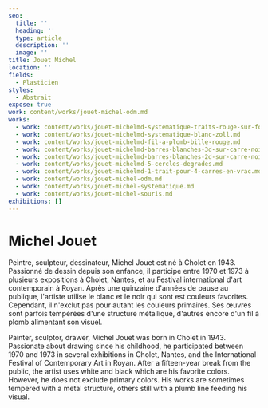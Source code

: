 ```yaml
---
seo:
  title: ''
  heading: ''
  type: article
  description: ''
  image: ''
title: Jouet Michel
location: ''
fields:
  - Plasticien
styles:
  - Abstrait
expose: true
work: content/works/jouet-michel-odm.md
works:
  - work: content/works/jouet-michelmd-systematique-traits-rouge-sur-fond-noir.md
  - work: content/works/jouet-michelmd-systematique-blanc-zoll.md
  - work: content/works/jouet-michelmd-fil-a-plomb-bille-rouge.md
  - work: content/works/jouet-michelmd-barres-blanches-3d-sur-carre-noir.md
  - work: content/works/jouet-michelmd-barres-blanches-2d-sur-carre-noir.md
  - work: content/works/jouet-michelmd-5-cercles-degrades.md
  - work: content/works/jouet-michelmd-1-trait-pour-4-carres-en-vrac.md
  - work: content/works/jouet-michel-odm.md
  - work: content/works/jouet-michel-systematique.md
  - work: content/works/jouet-michel-souris.md
exhibitions: []
---
```


# Michel Jouet

Peintre, sculpteur, dessinateur, Michel Jouet est né à Cholet en 1943. Passionné de dessin depuis son enfance, il participe entre 1970 et 1973 à plusieurs expositions à Cholet, Nantes, et au Festival international d'art contemporain à Royan. Après une quinzaine d'années de pause au publique, l'artiste utilise le blanc et le noir qui sont est couleurs favorites. Cependant, il n'exclut pas pour autant les couleurs primaires. Ses œuvres sont parfois tempérées d'une structure métallique, d'autres encore d'un fil à plomb alimentant son visuel.

Painter, sculptor, drawer, Michel Jouet was born in Cholet in 1943. Passionate about drawing since his childhood, he participated between 1970 and 1973 in several exhibitions in Cholet, Nantes, and the International Festival of Contemporary Art in Royan. After a fifteen-year break from the public, the artist uses white and black which are his favorite colors. However, he does not exclude primary colors. His works are sometimes tempered with a metal structure, others still with a plumb line feeding his visual.
